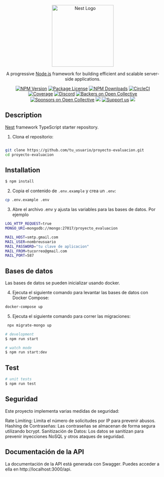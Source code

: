 <p align="center">
  <a href="http://nestjs.com/" target="blank"><img src="https://nestjs.com/img/logo-small.svg" width="200" alt="Nest Logo" /></a>
</p>

[circleci-image]: https://img.shields.io/circleci/build/github/nestjs/nest/master?token=abc123def456
[circleci-url]: https://circleci.com/gh/nestjs/nest

  <p align="center">A progressive <a href="http://nodejs.org" target="_blank">Node.js</a> framework for building efficient and scalable server-side applications.</p>
    <p align="center">
<a href="https://www.npmjs.com/~nestjscore" target="_blank"><img src="https://img.shields.io/npm/v/@nestjs/core.svg" alt="NPM Version" /></a>
<a href="https://www.npmjs.com/~nestjscore" target="_blank"><img src="https://img.shields.io/npm/l/@nestjs/core.svg" alt="Package License" /></a>
<a href="https://www.npmjs.com/~nestjscore" target="_blank"><img src="https://img.shields.io/npm/dm/@nestjs/common.svg" alt="NPM Downloads" /></a>
<a href="https://circleci.com/gh/nestjs/nest" target="_blank"><img src="https://img.shields.io/circleci/build/github/nestjs/nest/master" alt="CircleCI" /></a>
<a href="https://coveralls.io/github/nestjs/nest?branch=master" target="_blank"><img src="https://coveralls.io/repos/github/nestjs/nest/badge.svg?branch=master#9" alt="Coverage" /></a>
<a href="https://discord.gg/G7Qnnhy" target="_blank"><img src="https://img.shields.io/badge/discord-online-brightgreen.svg" alt="Discord"/></a>
<a href="https://opencollective.com/nest#backer" target="_blank"><img src="https://opencollective.com/nest/backers/badge.svg" alt="Backers on Open Collective" /></a>
<a href="https://opencollective.com/nest#sponsor" target="_blank"><img src="https://opencollective.com/nest/sponsors/badge.svg" alt="Sponsors on Open Collective" /></a>
  <a href="https://paypal.me/kamilmysliwiec" target="_blank"><img src="https://img.shields.io/badge/Donate-PayPal-ff3f59.svg"/></a>
    <a href="https://opencollective.com/nest#sponsor"  target="_blank"><img src="https://img.shields.io/badge/Support%20us-Open%20Collective-41B883.svg" alt="Support us"></a>
  <a href="https://twitter.com/nestframework" target="_blank"><img src="https://img.shields.io/twitter/follow/nestframework.svg?style=social&label=Follow"></a>
</p>
  <!--[![Backers on Open Collective](https://opencollective.com/nest/backers/badge.svg)](https://opencollective.com/nest#backer)
  [![Sponsors on Open Collective](https://opencollective.com/nest/sponsors/badge.svg)](https://opencollective.com/nest#sponsor)-->

## Description

[Nest](https://github.com/nestjs/nest) framework TypeScript starter repository.

1. Clona el repositorio:

```bash

git clone https://github.com/tu_usuario/proyecto-evaluacion.git
cd proyecto-evaluacion
```

## Installation

```bash
$ npm install
```

2. Copia el contenido de `.env.example` y crea un `.env`:

```bash
cp .env.example .env
```

3. Abre el archivo .env y ajusta las variables para las bases de datos. Por ejemplo

```bash
LOG_HTTP_REQUEST=true
MONGO_URI=mongodb://mongo:27017/proyecto_evaluacion

MAIL_HOST=smtp.gmail.com
MAIL_USER=nombreusuario
MAIL_PASSWORD="tu clave de aplicacion"
MAIL_FROM=tucorreo@gmail.com
MAIL_PORT=587

```
## Bases de datos

Las bases de datos se pueden inicializar usando docker.

4. Ejecuta el siguiente comando para levantar las bases de datos con Docker Compose:

```bash
docker-compose up

```

5. Ejecuta el siguiente comando para correr las migraciones:

```bash
 npx migrate-mongo up

```

```bash
# development
$ npm run start

# watch mode
$ npm run start:dev

```

## Test

```bash
# unit tests
$ npm run test

```

## Seguridad

Este proyecto implementa varias medidas de seguridad:

Rate Limiting: Limita el número de solicitudes por IP para prevenir abusos.
Hashing de Contraseñas: Las contraseñas se almacenan de forma segura utilizando bcrypt.
Sanitización de Datos: Los datos se sanitizan para prevenir inyecciones NoSQL y otros ataques de seguridad.

## Documentación de la API

La documentación de la API está generada con Swagger. Puedes acceder a ella en http://localhost:3000/api.

